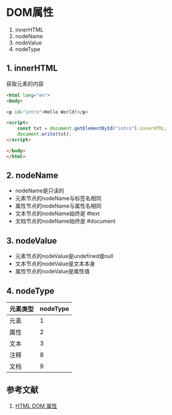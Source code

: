 # DOM属性

1. innerHTML
2. nodeName
3. nodeValue
4. nodeType

## 1. innerHTML

获取元素的内容

```html
<html lang="en">
<body>

<p id="intro">Hello World!</p>

<script>
    const txt = document.getElementById("intro").innerHTML;
    document.write(txt);
</script>

</body>
</html>
```

## 2. nodeName

- nodeName是只读的
- 元素节点的nodeName与标签名相同
- 属性节点的nodeName与属性名相同
- 文本节点的nodeName始终是 #text
- 文档节点的nodeName始终是 #document

## 3. nodeValue

- 元素节点的nodeValue是undefined或null
- 文本节点的nodeValue是文本本身
- 属性节点的nodeValue是属性值

## 4. nodeType

|元素类型|nodeType|
|---|---|
|元素|1|
|属性|2|
|文本|3|
|注释|8|
|文档|9|

## 参考文献

1. [HTML DOM 属性](https://www.w3school.com.cn/htmldom/dom_properties.asp)

